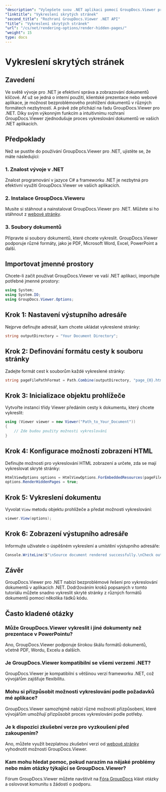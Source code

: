 ```yaml
---
"description": "Vylepšete svou .NET aplikaci pomocí GroupDocs.Viewer pro bezproblémové vykreslování dokumentů. Postupujte podle našeho podrobného návodu a snadno vykreslete skryté stránky."
"linktitle": "Vykreslení skrytých stránek"
"second_title": "Rozhraní GroupDocs.Viewer .NET API"
"title": "Vykreslení skrytých stránek"
"url": "/cs/net/rendering-options/render-hidden-pages/"
"weight": 15
type: docs
---
```

# Vykreslení skrytých stránek

## Zavedení
Ve světě vývoje pro .NET je efektivní správa a zobrazování dokumentů klíčové. Ať už se jedná o interní použití, klientské prezentace nebo webové aplikace, je možnost bezproblémového prohlížení dokumentů v různých formátech nezbytností. A právě zde přichází na řadu GroupDocs.Viewer pro .NET. Díky svým výkonným funkcím a intuitivnímu rozhraní GroupDocs.Viewer zjednodušuje proces vykreslování dokumentů ve vašich .NET aplikacích.
## Předpoklady
Než se pustíte do používání GroupDocs.Viewer pro .NET, ujistěte se, že máte následující:
### 1. Znalost vývoje v .NET
Znalost programování v jazyce C# a frameworku .NET je nezbytná pro efektivní využití GroupDocs.Viewer ve vašich aplikacích.
### 2. Instalace GroupDocs.Vieweru
Musíte si stáhnout a nainstalovat GroupDocs.Viewer pro .NET. Můžete si ho stáhnout z [webové stránky](https://releases.groupdocs.com/viewer/net/).
### 3. Soubory dokumentů
Připravte si soubory dokumentů, které chcete vykreslit. GroupDocs.Viewer podporuje různé formáty, jako je PDF, Microsoft Word, Excel, PowerPoint a další.

## Importovat jmenné prostory
Chcete-li začít používat GroupDocs.Viewer ve vaší .NET aplikaci, importujte potřebné jmenné prostory:
```csharp
using System;
using System.IO;
using GroupDocs.Viewer.Options;
```
## Krok 1: Nastavení výstupního adresáře
Nejprve definujte adresář, kam chcete ukládat vykreslené stránky:
```csharp
string outputDirectory = "Your Document Directory";
```
## Krok 2: Definování formátu cesty k souboru stránky
Zadejte formát cest k souborům každé vykreslené stránky:
```csharp
string pageFilePathFormat = Path.Combine(outputDirectory, "page_{0}.html");
```
## Krok 3: Inicializace objektu prohlížeče
Vytvořte instanci třídy Viewer předáním cesty k dokumentu, který chcete vykreslit:
```csharp
using (Viewer viewer = new Viewer("Path_to_Your_Document"))
{
    // Zde budou použity možnosti vykreslování
}
```
## Krok 4: Konfigurace možností zobrazení HTML
Definujte možnosti pro vykreslování HTML zobrazení a určete, zda se mají vykreslovat skryté stránky:
```csharp
HtmlViewOptions options = HtmlViewOptions.ForEmbeddedResources(pageFilePathFormat);
options.RenderHiddenPages = true;
```
## Krok 5: Vykreslení dokumentu
Vyvolat `View` metodu objektu prohlížeče a předat možnosti vykreslování:
```csharp
viewer.View(options);
```
## Krok 6: Zobrazení výstupního adresáře
Informujte uživatele o úspěšném vykreslení a umístění výstupního adresáře:
```csharp
Console.WriteLine($"\nSource document rendered successfully.\nCheck output in {outputDirectory}.");
```

## Závěr
GroupDocs.Viewer pro .NET nabízí bezproblémové řešení pro vykreslování dokumentů v aplikacích .NET. Dodržováním kroků popsaných v tomto tutoriálu můžete snadno vykreslit skryté stránky z různých formátů dokumentů pomocí několika řádků kódu.
## Často kladené otázky
### Může GroupDocs.Viewer vykreslit i jiné dokumenty než prezentace v PowerPointu?
Ano, GroupDocs.Viewer podporuje širokou škálu formátů dokumentů, včetně PDF, Wordu, Excelu a dalších.
### Je GroupDocs.Viewer kompatibilní se všemi verzemi .NET?
GroupDocs.Viewer je kompatibilní s většinou verzí frameworku .NET, což vývojářům zajišťuje flexibilitu.
### Mohu si přizpůsobit možnosti vykreslování podle požadavků mé aplikace?
GroupDocs.Viewer samozřejmě nabízí různé možnosti přizpůsobení, které vývojářům umožňují přizpůsobit proces vykreslování podle potřeby.
### Je k dispozici zkušební verze pro vyzkoušení před zakoupením?
Ano, můžete využít bezplatnou zkušební verzi od [webové stránky](https://releases.groupdocs.com/) vyhodnotit možnosti GroupDocs.Viewer.
### Kam mohu hledat pomoc, pokud narazím na nějaké problémy nebo mám otázky týkající se GroupDocs.Viewer?
Fórum GroupDocs.Viewer můžete navštívit na [Fóra GroupDocs](https://forum.groupdocs.com/c/viewer/9) klást otázky a oslovovat komunitu s žádostí o podporu.